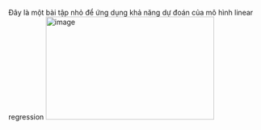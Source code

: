 Đây là một bài tập nhỏ để ứng dụng khả năng dự đoán của mô hình linear regression
<img width="333" height="204" alt="image" src="https://github.com/user-attachments/assets/9ed7c3d6-f38b-4456-834a-bf1b2eeed283" />
